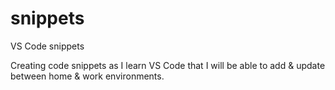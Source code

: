 # snippets
VS Code snippets

Creating code snippets as I learn VS Code that I will be able to add & update between home & work environments.


